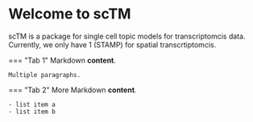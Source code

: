 # Welcome to scTM

scTM is a package for single cell topic models for transcriptomcis data. Currently, we only have 1 (STAMP) for spatial transcrtiptomcis.

=== "Tab 1"
    Markdown **content**.

    Multiple paragraphs.

=== "Tab 2"
    More Markdown **content**.

    - list item a
    - list item b
